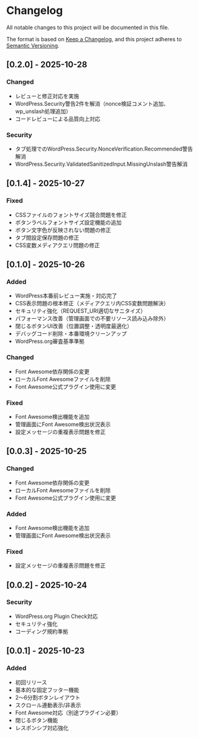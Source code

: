 # Changelog

All notable changes to this project will be documented in this file.

The format is based on [Keep a Changelog](https://keepachangelog.com/en/1.0.0/),
and this project adheres to [Semantic Versioning](https://semver.org/spec/v2.0.0.html).

## [0.2.0] - 2025-10-28

### Changed
- レビューと修正対応を実施
- WordPress.Security警告2件を解消（nonce検証コメント追加、wp_unslash処理追加）
- コードレビューによる品質向上対応

### Security
- タブ処理でのWordPress.Security.NonceVerification.Recommended警告解消
- WordPress.Security.ValidatedSanitizedInput.MissingUnslash警告解消

## [0.1.4] - 2025-10-27

### Fixed
- CSSファイルのフォントサイズ競合問題を修正
- ボタンラベルフォントサイズ設定機能の追加
- ボタン文字色が反映されない問題の修正
- タブ間設定保存問題の修正
- CSS変数メディアクエリ問題の修正

## [0.1.0] - 2025-10-26

### Added
- WordPress本番前レビュー実施・対応完了
- CSS表示問題の根本修正（メディアクエリ内CSS変数問題解決）
- セキュリティ強化（REQUEST_URI適切なサニタイズ）
- パフォーマンス改善（管理画面での不要リソース読み込み除外）
- 閉じるボタンUI改善（位置調整・透明度最適化）
- デバッグコード削除・本番環境クリーンアップ
- WordPress.org審査基準準拠

### Changed
- Font Awesome依存関係の変更
- ローカルFont Awesomeファイルを削除
- Font Awesome公式プラグイン使用に変更

### Fixed
- Font Awesome検出機能を追加
- 管理画面にFont Awesome検出状況表示
- 設定メッセージの重複表示問題を修正

## [0.0.3] - 2025-10-25

### Changed
- Font Awesome依存関係の変更
- ローカルFont Awesomeファイルを削除
- Font Awesome公式プラグイン使用に変更

### Added
- Font Awesome検出機能を追加
- 管理画面にFont Awesome検出状況表示

### Fixed
- 設定メッセージの重複表示問題を修正

## [0.0.2] - 2025-10-24

### Security
- WordPress.org Plugin Check対応
- セキュリティ強化
- コーディング規約準拠

## [0.0.1] - 2025-10-23

### Added
- 初回リリース
- 基本的な固定フッター機能
- 2〜6分割ボタンレイアウト
- スクロール連動表示/非表示
- Font Awesome対応（別途プラグイン必要）
- 閉じるボタン機能
- レスポンシブ対応強化